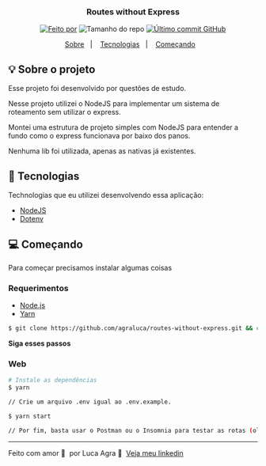 <h3 align="center">
  Routes without Express
</h3>

<p align="center">
  <a href="https://www.linkedin.com/in/agra-luca/"><img alt="Feito por" src="https://img.shields.io/badge/feito%20por-Luca%20Agra-%2315C3"></a>
  <img alt="Tamanho do repo" src="https://img.shields.io/github/repo-size/agraluca/routes-without-express?color=15C3D6%22">
  <a href="https://github.com/agraluca/routes-without-express/commits/main"><img alt="Último commit GitHub" src="https://img.shields.io/github/last-commit/agraluca/routes-without-express?color=15C3D6"></a>
</p>

<p align="center">
  <a href="#-sobre-o-projeto">Sobre</a>&nbsp;&nbsp;&nbsp;|&nbsp;&nbsp;&nbsp;
  <a href="#-tecnologias">Tecnologias</a>&nbsp;&nbsp;&nbsp;|&nbsp;&nbsp;&nbsp;
  <a href="#-começando">Começando</a>&nbsp;&nbsp;&nbsp;
</p>

## :bulb: Sobre o projeto

Esse projeto foi desenvolvido por questões de estudo.

Nesse projeto utilizei o NodeJS para implementar um sistema de roteamento sem utilizar o express.

Montei uma estrutura de projeto simples com NodeJS para entender a fundo como o express funcionava por baixo dos panos.

Nenhuma lib foi utilizada, apenas as nativas já existentes.

## 🚀 Tecnologias

Technologias que eu utilizei desenvolvendo essa aplicação:

- [NodeJS](https://nodejs.org/en/)
- [Dotenv](https://www.npmjs.com/package/dotenv)

## 💻 Começando

Para começar precisamos instalar algumas coisas

### Requerimentos

- [Node.js](https://nodejs.org/en/)
- [Yarn](https://classic.yarnpkg.com/)

```bash
$ git clone https://github.com/agraluca/routes-without-express.git && cd routes-without-express
```

**Siga esses passos**

### Web

```bash
# Instale as dependências
$ yarn

// Crie um arquivo .env igual ao .env.example.

$ yarn start

// Por fim, basta usar o Postman ou o Insomnia para testar as rotas (olhar arquivo dentro da pasta routes para ver as rotas)
```

---

Feito com amor 💙&nbsp; por Luca Agra 👋 &nbsp;[Veja meu linkedin](https://www.linkedin.com/in/agra-luca/)
